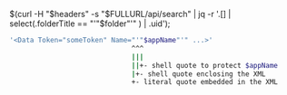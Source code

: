 $(curl -H "$headers" -s "$FULLURL/api/search" | jq -r '.[] | select(.folderTitle == "'"$folder"'" ) | .uid');

```bash
'<Data Token="someToken" Name="'"$appName"'" ...>'
                              ^^^
                              |||
                              ||+- shell quote to protect $appName
                              |+- shell quote enclosing the XML
                              +- literal quote embedded in the XML
```